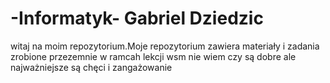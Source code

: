 # -Informatyk- Gabriel Dziedzic
witaj na moim repozytorium.Moje repozytorium zawiera materiały i zadania zrobione przezemnie w ramcah lekcji wsm nie 
wiem czy są dobre ale najważniejsze są chęci i zangażowanie
